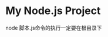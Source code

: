 <!--
 * @Author: zhangshouchang
 * @Date: 2024-08-28 09:35:32
 * @LastEditors: zhangshouchang
 * @LastEditTime: 2024-09-17 21:29:53
 * @Description: File description
-->

# My Node.js Project

node 脚本.js命令的执行一定要在根目录下
